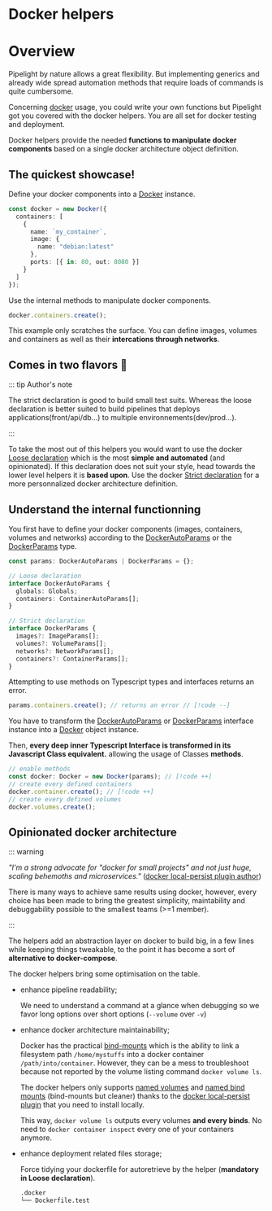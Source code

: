 <script lang="ts" setup>
import { inject } from "vue";
const Badge = inject("Badge");
</script>

# Docker helpers <Badge type="warning" text="beta" />

# Overview

Pipelight by nature allows a great flexibility.
But implementing generics and already wide spread automation methods that require loads of commands is quite cumbersome.

Concerning [docker](https://docs.docker.com/get-started/) usage,
you could write your own functions but Pipelight got you covered with the docker helpers.
You are all set for docker testing and deployment.

Docker helpers provide the needed **functions to manipulate docker components** based on a single docker architecture object definition.

## The quickest showcase!

Define your docker components into a [Docker](https://deno.land/x/pipelight/mod.ts?s=Docker) instance.

```ts
const docker = new Docker({
  containers: [
    {
      name: `my_container`,
      image: {
        name: "debian:latest"
      },
      ports: [{ in: 80, out: 8080 }]
    }
  ]
});
```

Use the internal methods to manipulate docker components.

```ts
docker.containers.create();
```

This example only scratches the surface.
You can define images, volumes and containers as well as their **intercations through networks**.

## Comes in two flavors 🍦

::: tip Author's note

The strict declaration is good to build small test suits.
Whereas the loose declaration is better suited to build pipelines that deploys applications(front/api/db...)
to multiple environnements(dev/prod...).

:::

To take the most out of this helpers you would want to use the docker [Loose declaration](/helpers/docker/loose)
which is the most **simple and automated** (and opinionated).
If this declaration does not suit your style, head towards the lower level helpers it is **based upon**.
Use the docker [Strict declaration](/helpers/docker/loose) for a more personnalized docker architecture definition.

## Understand the internal functionning

You first have to define your docker components (images, containers, volumes and networks)
according to the [DockerAutoParams](https://deno.land/x/pipelight/mod.ts?s=DockerParams)
or the [DockerParams](https://deno.land/x/pipelight/mod.ts?s=DockerParams) type.

```ts
const params: DockerAutoParams | DockerParams = {};
```

```ts
// Loose declaration
interface DockerAutoParams {
  globals: Globals;
  containers: ContainerAutoParams[];
}
```

```ts
// Strict declaration
interface DockerParams {
  images?: ImageParams[];
  volumes?: VolumeParams[];
  networks?: NetworkParams[];
  containers?: ContainerParams[];
}
```

Attempting to use methods on Typescript types and interfaces returns an error.

```ts
params.containers.create(); // returns an error // [!code --]
```

You have to transform the
[DockerAutoParams](https://deno.land/x/pipelight/mod.ts?s=DockerParams)
or [DockerParams](https://deno.land/x/pipelight/mod.ts?s=DockerParams) interface instance
into a [Docker](https://deno.land/x/pipelight/mod.ts?s=Docker) object instance.

Then, **every deep inner Typescript Interface is transformed in its Javascript Class equivalent.**
allowing the usage of Classes **methods**.

```ts
// enable methods
const docker: Docker = new Docker(params); // [!code ++]
// create every defined containers
docker.container.create(); // [!code ++]
// create every defined volumes
docker.volumes.create();
```

## Opinionated docker architecture

::: warning

_"I'm a strong advocate for "docker for small projects" and not just huge, scaling behemoths and microservices."_
([docker local-persist plugin author](https://github.com/MatchbookLab/local-persist))

There is many ways to achieve same results using docker,
however, every choice has been made to bring the greatest simplicity, maintability and debuggability possible
to the smallest teams (>=1 member).

:::

The helpers add an abstraction layer on docker to build big, in a few lines while keeping things tweakable,
to the point it has become a sort of **alternative to docker-compose**.

The docker helpers bring some optimisation on the table.

- enhance pipeline readability;

  We need to understand a command at a glance when debugging so we favor long options over short options (`--volume` over `-v`)

- enhance docker architecture maintainability;

  Docker has the practical [bind-mounts](https://docs.docker.com/storage/bind-mounts/)
  which is the ability to link a filesystem path `/home/mystuffs` into a docker container `/path/into/container`.
  However, they can be a mess to troubleshoot because not reported by the volume listing command `docker volume ls`.

  The docker helpers only supports [named volumes](https://docs.docker.com/storage/volumes/)
  and [named bind mounts](https://github.com/MatchbookLab/local-persist) (bind-mounts but cleaner) thanks to the
  [docker local-persist plugin](https://github.com/MatchbookLab/local-persist) that you need to install locally.

  This way, `docker volume ls` outputs every volumes **and every binds**.
  No need to `docker container inspect` every one of your containers anymore.

- enhance deployment related files storage;

  Force tidying your dockerfile for autoretrieve by the helper
  (**mandatory in Loose declaration**).

  ```sh
  .docker
  └── Dockerfile.test
  ```
